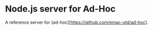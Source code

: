 Node.js server for Ad-Hoc 
=============

A reference server for (ad-hoc)[https://github.com/emac-utd/ad-hoc].
